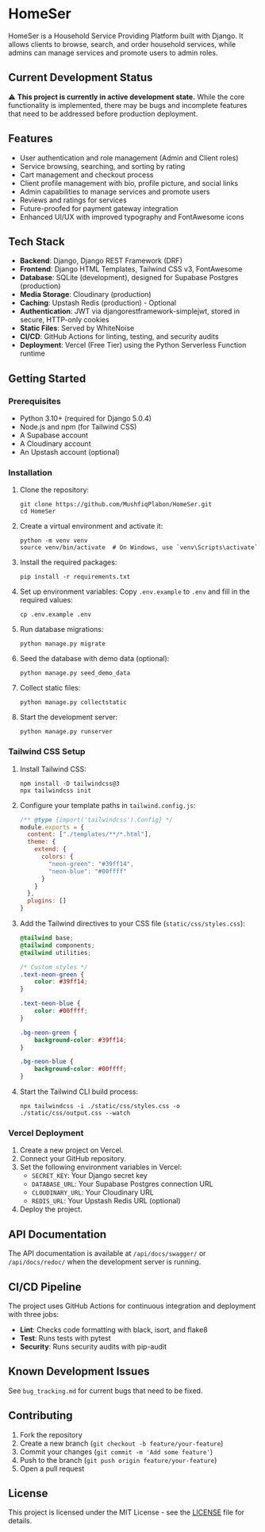 # HomeSer

HomeSer is a Household Service Providing Platform built with Django. It allows clients to browse, search, and order household services, while admins can manage services and promote users to admin roles.

## Current Development Status

⚠️ **This project is currently in active development state.** While the core functionality is implemented, there may be bugs and incomplete features that need to be addressed before production deployment.

## Features

- User authentication and role management (Admin and Client roles)
- Service browsing, searching, and sorting by rating
- Cart management and checkout process
- Client profile management with bio, profile picture, and social links
- Admin capabilities to manage services and promote users
- Reviews and ratings for services
- Future-proofed for payment gateway integration
- Enhanced UI/UX with improved typography and FontAwesome icons

## Tech Stack

- **Backend**: Django, Django REST Framework (DRF)
- **Frontend**: Django HTML Templates, Tailwind CSS v3, FontAwesome
- **Database**: SQLite (development), designed for Supabase Postgres (production)
- **Media Storage**: Cloudinary (production)
- **Caching**: Upstash Redis (production) - Optional
- **Authentication**: JWT via djangorestframework-simplejwt, stored in secure, HTTP-only cookies
- **Static Files**: Served by WhiteNoise
- **CI/CD**: GitHub Actions for linting, testing, and security audits
- **Deployment**: Vercel (Free Tier) using the Python Serverless Function runtime

## Getting Started

### Prerequisites

- Python 3.10+ (required for Django 5.0.4)
- Node.js and npm (for Tailwind CSS)
- A Supabase account
- A Cloudinary account
- An Upstash account (optional)

### Installation

1. Clone the repository:
   ```
   git clone https://github.com/MushfiqPlabon/HomeSer.git
   cd HomeSer
   ```

2. Create a virtual environment and activate it:
   ```
   python -m venv venv
   source venv/bin/activate  # On Windows, use `venv\Scripts\activate`
   ```

3. Install the required packages:
   ```
   pip install -r requirements.txt
   ```

4. Set up environment variables:
   Copy `.env.example` to `.env` and fill in the required values:
   ```
   cp .env.example .env
   ```

5. Run database migrations:
   ```
   python manage.py migrate
   ```

6. Seed the database with demo data (optional):
   ```
   python manage.py seed_demo_data
   ```

7. Collect static files:
   ```
   python manage.py collectstatic
   ```

8. Start the development server:
   ```
   python manage.py runserver
   ```

### Tailwind CSS Setup

1. Install Tailwind CSS:
   ```
   npm install -D tailwindcss@3
   npx tailwindcss init
   ```

2. Configure your template paths in `tailwind.config.js`:
   ```js
   /** @type {import('tailwindcss').Config} */
   module.exports = {
     content: ["./templates/**/*.html"],
     theme: {
       extend: {
         colors: {
           "neon-green": "#39ff14",
           "neon-blue": "#00ffff"
         }
       }
     },
     plugins: []
   }
   ```

3. Add the Tailwind directives to your CSS file (`static/css/styles.css`):
   ```css
   @tailwind base;
   @tailwind components;
   @tailwind utilities;

   /* Custom styles */
   .text-neon-green {
       color: #39ff14;
   }

   .text-neon-blue {
       color: #00ffff;
   }

   .bg-neon-green {
       background-color: #39ff14;
   }

   .bg-neon-blue {
       background-color: #00ffff;
   }
   ```

4. Start the Tailwind CLI build process:
   ```
   npx tailwindcss -i ./static/css/styles.css -o ./static/css/output.css --watch
   ```

### Vercel Deployment

1. Create a new project on Vercel.
2. Connect your GitHub repository.
3. Set the following environment variables in Vercel:
   - `SECRET_KEY`: Your Django secret key
   - `DATABASE_URL`: Your Supabase Postgres connection URL
   - `CLOUDINARY_URL`: Your Cloudinary URL
   - `REDIS_URL`: Your Upstash Redis URL (optional)
4. Deploy the project.

## API Documentation

The API documentation is available at `/api/docs/swagger/` or `/api/docs/redoc/` when the development server is running.

## CI/CD Pipeline

The project uses GitHub Actions for continuous integration and deployment with three jobs:
- **Lint**: Checks code formatting with black, isort, and flake8
- **Test**: Runs tests with pytest
- **Security**: Runs security audits with pip-audit

## Known Development Issues

See `bug_tracking.md` for current bugs that need to be fixed.

## Contributing

1. Fork the repository
2. Create a new branch (`git checkout -b feature/your-feature`)
3. Commit your changes (`git commit -m 'Add some feature'`)
4. Push to the branch (`git push origin feature/your-feature`)
5. Open a pull request

## License

This project is licensed under the MIT License - see the [LICENSE](LICENSE) file for details.